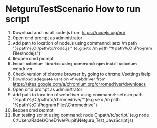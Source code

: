# NetguruTestScenario How to run script
1. Download and install node.js from https://nodejs.org/en/
2. Open cmd prompt as administrator
3. Add path to location of node.js using commannd: setx /m path "%path%;C:/path/to/node.js'" (e.g setx /m path "%path%;C:\Program Files\nodejs")
4. Reopen cmd prompt
5. Install selenium libraries using command: npm install selenium-webdriver
6. Check version of chrome browser by going to chrome://settings/help
7. Download adequete version of webdriver from https://sites.google.com/a/chromium.org/chromedriver/downloads
8. Open cmd prompt as administrator
9. Add path to location of webdriver using commannd: setx /m path "%path%;C:/path/to/chromedrive/'" (e.g setx /m path "%path%;C:\Program Files\Chromedrive")
10. Reopen cmd prompt
11. Run testing script using command: node C:/path/to/script/ (e.g node C:\Users\Radek\OneDrive\Pulpit\Netguru_Test_JavaScript.js)
